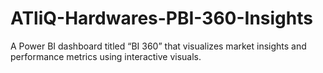 # ATliQ-Hardwares-PBI-360-Insights
A Power BI dashboard titled “BI 360” that visualizes market insights and performance metrics using interactive visuals.
